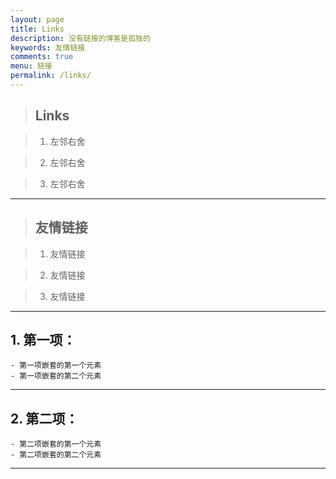 ```yaml
---
layout: page
title: Links
description: 没有链接的博客是孤独的
keywords: 友情链接
comments: true
menu: 链接
permalink: /links/
---
```


> ## Links

 
> 1. 左邻右舍

> 2. 左邻右舍

> 3. 左邻右舍


***

> ## 友情链接


> 1. 友情链接

> 2. 友情链接

> 3. 友情链接

***

## 1. 第一项：

    - 第一项嵌套的第一个元素
    - 第一项嵌套的第二个元素

***

## 2. 第二项：

    - 第二项嵌套的第一个元素
    - 第二项嵌套的第二个元素

***
